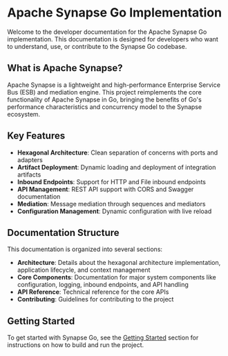 # Apache Synapse Go Implementation

Welcome to the developer documentation for the Apache Synapse Go implementation. This documentation is designed for developers who want to understand, use, or contribute to the Synapse Go codebase.

## What is Apache Synapse?

Apache Synapse is a lightweight and high-performance Enterprise Service Bus (ESB) and mediation engine. This project reimplements the core functionality of Apache Synapse in Go, bringing the benefits of Go's performance characteristics and concurrency model to the Synapse ecosystem.

## Key Features

- **Hexagonal Architecture**: Clean separation of concerns with ports and adapters
- **Artifact Deployment**: Dynamic loading and deployment of integration artifacts
- **Inbound Endpoints**: Support for HTTP and File inbound endpoints
- **API Management**: REST API support with CORS and Swagger documentation
- **Mediation**: Message mediation through sequences and mediators
- **Configuration Management**: Dynamic configuration with live reload

## Documentation Structure

This documentation is organized into several sections:

- **Architecture**: Details about the hexagonal architecture implementation, application lifecycle, and context management
- **Core Components**: Documentation for major system components like configuration, logging, inbound endpoints, and API handling
- **API Reference**: Technical reference for the core APIs
- **Contributing**: Guidelines for contributing to the project

## Getting Started

To get started with Synapse Go, see the [Getting Started](/getting-started) section for instructions on how to build and run the project.